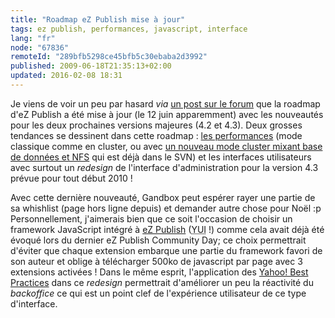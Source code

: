 ```yaml
---
title: "Roadmap eZ Publish mise à jour"
tags: ez publish, performances, javascript, interface
lang: "fr"
node: "67836"
remoteId: "289bfb5298ce45bfb5c30ebaba2d3992"
published: 2009-06-18T21:35:13+02:00
updated: 2016-02-08 18:31
---
```


Je viens de voir un peu par hasard *via* [un post sur le
forum](http://ez.no/developer/forum/suggestions/ez_components_templating_engine)
que la roadmap d'eZ Publish a été mise à jour
(le 12 juin apparemment) avec les nouveautés pour les deux prochaines versions
majeures (4.2 et 4.3). Deux grosses tendances se dessinent dans cette roadmap :
[les performances](/post/les-performances-d-ez-publish) (mode classique comme en
cluster, ou avec [un nouveau mode cluster mixant base de données et
NFS](https://github.com/ezsystems/ezpublish-legacy/blob/master/doc/specifications/4.2/db_nfs_cluster_handler/dbnfsclusterhandler.txt)
qui est déjà dans le SVN) et les interfaces utilisateurs avec surtout un
*redesign* de l'interface d'administration pour la version 4.3 prévue pour tout
début 2010&nbsp;!

Avec cette dernière nouveauté, Gandbox peut espérer rayer une partie de sa
whishlist (page hors ligne depuis)
et demander autre chose pour Noël :p Personnellement, j'aimerais bien que ce
soit l'occasion de choisir un framework JavaScript intégré à [eZ
Publish](/tag/ez-publish) (<abbr title="Yahoo! User Interface">YUI</abbr>  !)
comme cela avait déjà été évoqué lors du dernier eZ Publish Community
Day; ce choix
permettrait d'éviter que chaque extension embarque une partie du framework
favori de son auteur et oblige à télécharger 500ko de javascript par page avec 3
extensions activées ! Dans le même esprit, l'application des [Yahoo! Best
Practices](http://developer.yahoo.com/performance/rules.html) dans ce *redesign*
permettrait d'améliorer un peu la réactivité du *backoffice* ce qui est un point
clef de l'expérience utilisateur de ce type d'interface.
